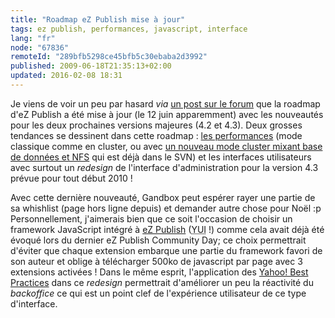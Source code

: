 ```yaml
---
title: "Roadmap eZ Publish mise à jour"
tags: ez publish, performances, javascript, interface
lang: "fr"
node: "67836"
remoteId: "289bfb5298ce45bfb5c30ebaba2d3992"
published: 2009-06-18T21:35:13+02:00
updated: 2016-02-08 18:31
---
```


Je viens de voir un peu par hasard *via* [un post sur le
forum](http://ez.no/developer/forum/suggestions/ez_components_templating_engine)
que la roadmap d'eZ Publish a été mise à jour
(le 12 juin apparemment) avec les nouveautés pour les deux prochaines versions
majeures (4.2 et 4.3). Deux grosses tendances se dessinent dans cette roadmap :
[les performances](/post/les-performances-d-ez-publish) (mode classique comme en
cluster, ou avec [un nouveau mode cluster mixant base de données et
NFS](https://github.com/ezsystems/ezpublish-legacy/blob/master/doc/specifications/4.2/db_nfs_cluster_handler/dbnfsclusterhandler.txt)
qui est déjà dans le SVN) et les interfaces utilisateurs avec surtout un
*redesign* de l'interface d'administration pour la version 4.3 prévue pour tout
début 2010&nbsp;!

Avec cette dernière nouveauté, Gandbox peut espérer rayer une partie de sa
whishlist (page hors ligne depuis)
et demander autre chose pour Noël :p Personnellement, j'aimerais bien que ce
soit l'occasion de choisir un framework JavaScript intégré à [eZ
Publish](/tag/ez-publish) (<abbr title="Yahoo! User Interface">YUI</abbr>  !)
comme cela avait déjà été évoqué lors du dernier eZ Publish Community
Day; ce choix
permettrait d'éviter que chaque extension embarque une partie du framework
favori de son auteur et oblige à télécharger 500ko de javascript par page avec 3
extensions activées ! Dans le même esprit, l'application des [Yahoo! Best
Practices](http://developer.yahoo.com/performance/rules.html) dans ce *redesign*
permettrait d'améliorer un peu la réactivité du *backoffice* ce qui est un point
clef de l'expérience utilisateur de ce type d'interface.
